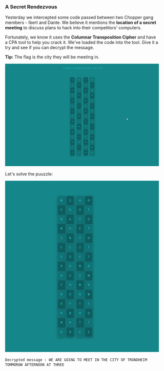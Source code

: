 ### A Secret Rendezvous

Yesterday we intercepted some code passed between two Chopper gang members - Ibert and Dante. We believe it mentions the **location of a secret meeting** to discuss plans to hack into their competitors' computers.

Fortunately, we know it uses the **Columnar Transposition Cipher** and have a CPA tool to help you crack it. We've loaded the code into the tool. Give it a try and see if you can decrypt the message.

**Tip:** The flag is the city they will be meeting in.

![image](img/c01image.png)

Let's solve the puuzzle:

![image](img/c01secimage.png)

```
Decrypted message : WE ARE GOING TO MEET IN THE CITY OF TRONDHEIM TOMMOROW AFTERNOON AT THREE